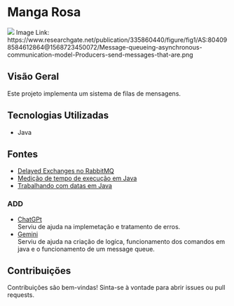 # Manga Rosa

<img src = "https://www.researchgate.net/publication/335860440/figure/fig1/AS:804098584612864@1568723450072/Message-queueing-asynchronous-communication-model-Producers-send-messages-that-are.png"/>
Image Link: https://www.researchgate.net/publication/335860440/figure/fig1/AS:804098584612864@1568723450072/Message-queueing-asynchronous-communication-model-Producers-send-messages-that-are.png

## Visão Geral

Este projeto implementa um sistema de filas de mensagens.

## Tecnologias Utilizadas

* Java

## Fontes

* [Delayed Exchanges no RabbitMQ](https://medium.com/@leojasmim/delayed-exchanges-criando-workflow-de-mensagens-entre-filas-com-penalidade-em-rabbitmq-29392622fc77)
* [Medição de tempo de execução em Java](https://pt.stackoverflow.com/questions/311872/como-fazer-um-algoritmo-em-java-que-possa-medir-o-tempo-de-execu%C3%A7%C3%A3o-do-algoritmo)
* [Trabalhando com datas em Java](https://www.devmedia.com.br/trabalhando-com-as-classes-date-calendar-e-simpledateformat-em-java/27401)
### ADD

* [ChatGPt](https://chatgpt.com/)
  <br> Serviu de ajuda na implemetação  e tratamento de erros. <br>
* [Gemini](https://gemini.google.com/app/d162d29eb332ac62)
  <br> Serviu de ajuda na criação de logíca, funcionamento dos comandos em java e o funcionamento de um message queue.





## Contribuições

Contribuições são bem-vindas! Sinta-se à vontade para abrir issues ou pull requests.
